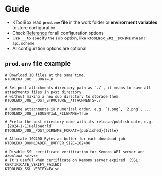 # Guide

- KToolBox read **`prod.env` file** in the work folder or **environment variables** to store configuration
- Check [Reference](reference.md) for all configuration options
- Use `__` to specify the sub option, like `KTOOLBOX_API__SCHEME` means `api.scheme`
- All configuration options are optional

## `prod.env` file example

```dotenv
# Download 10 files at the same time.
KTOOLBOX_JOB__COUNT=10

# Set post attachments directory path as `./`, it means to save all attachments files in post directory
# without making a new sub directory to storage them
KTOOLBOX_JOB__POST_STRUCTURE__ATTACHMENTS=./

# Rename attachments in numerical order, e.g. `1.png`, `2.png`, ...
KTOOLBOX_JOB__SEQUENTIAL_FILENAME=True

# Prefix the post directory name with its release/publish date, e.g. `[2024-1-1]HelloWorld`
KTOOLBOX_JOB__POST_DIRNAME_FORMAT={published}{title}

# Allocate 102400 Bytes as buffer for each download job
KTOOLBOX_DOWNLOADER__BUFFER_SIZE=102400

# Disable SSL certificate verification for Kemono API server and download server
# It's useful when certificate on Kemono server expired. (SSL: CERTIFICATE_VERIFY_FAILED)
KTOOLBOX_SSL_VERIFY=False
```
